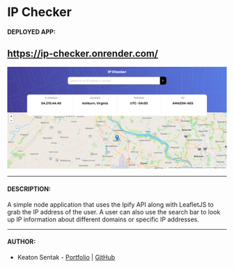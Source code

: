 # IP Checker

#### DEPLOYED APP:

## https://ip-checker.onrender.com/

![App Homepage](./public/img/app-screenshots/ip-screenshot.png)

---

#### DESCRIPTION:

A simple node application that uses the Ipify API along with LeafletJS to grab the IP address of the user. A user can also use the search bar to look up IP information about different domains or specific IP addresses.

---

#### AUTHOR:

- Keaton Sentak - [Portfolio](https://keatonsentak.dev) | [GitHub](https://github.com/ksentak)
